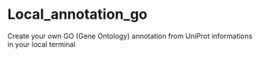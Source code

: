# Local_annotation_go
Create your own GO (Gene Ontology) annotation from UniProt informations in your local terminal
